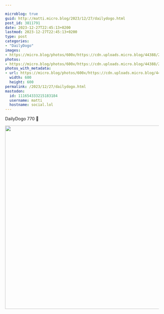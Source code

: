```yaml
---

microblog: true
guid: http://matti.micro.blog/2023/12/27/dailydogo.html
post_id: 3811791
date: 2023-12-27T22:45:13+0200
lastmod: 2023-12-27T22:45:13+0200
type: post
categories:
- "DailyDogo"
images:
- https://micro.blog/photos/600x/https://cdn.uploads.micro.blog/44388/2023/2969c3cc285047dc8d4a848ee7909e1d.jpg
photos:
- https://micro.blog/photos/600x/https://cdn.uploads.micro.blog/44388/2023/2969c3cc285047dc8d4a848ee7909e1d.jpg
photos_with_metadata:
- url: https://micro.blog/photos/600x/https://cdn.uploads.micro.blog/44388/2023/2969c3cc285047dc8d4a848ee7909e1d.jpg
  width: 600
  height: 600
permalink: /2023/12/27/dailydogo.html
mastodon:
  id: 111654333215183184
  username: matti
  hostname: social.lol
---
```

DailyDogo 770 🐶

<img src="/media/uploads/2023/2969c3cc285047dc8d4a848ee7909e1d.jpg" width="600" height="600" alt="" />
